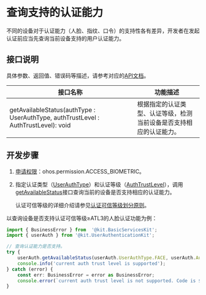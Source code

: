# 查询支持的认证能力

<!--Kit: User Authentication Kit-->
<!--Subsystem: UserIAM->
<!--Owner: @WALL_EYE-->
<!--SE: @lichangting518-->
<!--TSE: @jane_lz-->

不同的设备对于认证能力（人脸、指纹、口令）的支持性各有差异，开发者在发起认证前应当先查询当前设备支持的用户认证能力。

## 接口说明

具体参数、返回值、错误码等描述，请参考对应的[API文档](../../reference/apis-user-authentication-kit/js-apis-useriam-userauth.md#userauthgetavailablestatus9)。

| 接口名称 | 功能描述 | 
| -------- | -------- |
| getAvailableStatus(authType : UserAuthType, authTrustLevel : AuthTrustLevel): void | 根据指定的认证类型、认证等级，检测当前设备是否支持相应的认证能力。 | 

## 开发步骤

1. [申请权限](prerequisites.md#申请权限)：ohos.permission.ACCESS_BIOMETRIC。

2. 指定认证类型（[UserAuthType](../../reference/apis-user-authentication-kit/js-apis-useriam-userauth.md#userauthtype8)）和认证等级（[AuthTrustLevel](../../reference/apis-user-authentication-kit/js-apis-useriam-userauth.md#authtrustlevel8)），调用[getAvailableStatus](../../reference/apis-user-authentication-kit/js-apis-useriam-userauth.md#userauthgetavailablestatus9)接口查询当前的设备是否支持相应的认证能力。

   认证可信等级的详细介绍请参见[认证可信等级划分原则](../../security/UserAuthenticationKit/user-authentication-overview.md)。

以查询设备是否支持认证可信等级≥ATL3的人脸认证功能为例：

```ts
import { BusinessError } from  '@kit.BasicServicesKit';
import { userAuth } from '@kit.UserAuthenticationKit';

// 查询认证能力是否支持。
try {
    userAuth.getAvailableStatus(userAuth.UserAuthType.FACE, userAuth.AuthTrustLevel.ATL3);
    console.info('current auth trust level is supported');
} catch (error) {
    const err: BusinessError = error as BusinessError;
    console.error(`current auth trust level is not supported. Code is ${err?.code}, message is ${err?.message}`);
}
```

